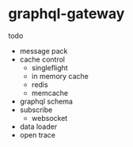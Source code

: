 # graphql-gateway

todo

- message pack
- cache control
  - singleflight
  - in memory cache
  - redis
  - memcache
- graphql schema
- subscribe
  - websocket
- data loader
- open trace
